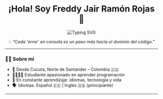 <h1 align="center">¡Hola! Soy Freddy Jair Ramón Rojas 👋</h1>

<p align="center">
  <img src="https://readme-typing-svg.herokuapp.com?font=Fira+Code&duration=3500&pause=1000&color=00F7FF&center=true&vCenter=true&width=440&lines=Estudiante+de+Software+💻;Principiante+en+Programaci%C3%B3n+📘;Siempre+aprendiendo+algo+nuevo+🚀" alt="Typing SVG" />
</p>

<p align="center">💡 <em>"Cada 'error' en consola es un paso más hacia el dominio del código."</em></p>


---

### 🧑‍💻 Sobre mí

- 📍 Desde Cucuta, Norte de Santander – Colombia 🇨🇴  
- 🧑‍🎓👨‍💻 Estudiante apasionado en aprender programación
- 🧠 En constante aprendizaje: idiomas, tecnología y vida  
- 🗣️ Idiomas: Español 🇪🇸 | Inglés 🇬🇧 (principiante) 

---
